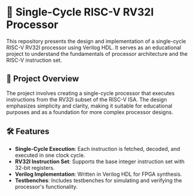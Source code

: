 # 🧠 Single-Cycle RISC-V RV32I Processor

This repository presents the design and implementation of a single-cycle RISC-V RV32I processor using Verilog HDL. It serves as an educational project to understand the fundamentals of processor architecture and the RISC-V instruction set.

## 🚀 Project Overview

The project involves creating a single-cycle processor that executes instructions from the RV32I subset of the RISC-V ISA. The design emphasizes simplicity and clarity, making it suitable for educational purposes and as a foundation for more complex processor designs.

## 🛠️ Features

- **Single-Cycle Execution**: Each instruction is fetched, decoded, and executed in one clock cycle.
- **RV32I Instruction Set**: Supports the base integer instruction set with 32-bit registers.
- **Verilog Implementation**: Written in Verilog HDL for FPGA synthesis.
- **Testbenches**: Includes testbenches for simulating and verifying the processor's functionality.

